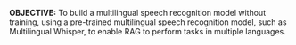 **OBJECTIVE:**
To build a multilingual speech recognition model without training, using a pre-trained multilingual speech recognition model, such as Multilingual Whisper, to enable RAG to perform tasks in multiple languages.
